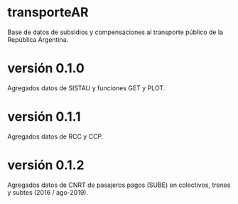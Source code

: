 # transporteAR
Base de datos de subsidios y compensaciones al transporte público de la República Argentina.

# versión 0.1.0
Agregados datos de SISTAU y funciones GET y PLOT.

# versión 0.1.1
Agregados datos de RCC y CCP.

# versión 0.1.2
Agregados datos de CNRT de pasajeros pagos (SUBE) en colectivos, trenes y subtes (2016 / ago-2019).
